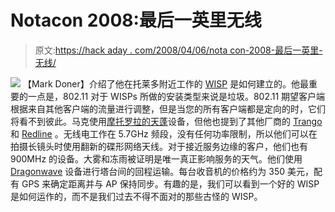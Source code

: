 # Notacon 2008:最后一英里无线

> 原文:[https://hack aday . com/2008/04/06/nota con-2008-最后一英里-无线/](https://hackaday.com/2008/04/06/notacon-2008-last-mile-wireless/)

![](../Images/a6a9fda872f3cdc4dd588bd892c6e4c9.png)
【Mark Doner】介绍了他在托莱多附近工作的 [WISP](http://en.wikipedia.org/wiki/Wireless_internet_service_provider) 是如何建立的。他最重要的一点是，802.11 对于 WISPs 所做的安装类型来说是垃圾。802.11 期望客户端根据来自其他客户端的流量进行调整，但是当您的所有客户端都是定向的时，它们将看不到彼此。马克使用[摩托罗拉的天蓬](http://motorola.com/canopy)设备，但他也提到了其他厂商的 [Trango](http://www.trangobroadband.com/) 和 [Redline](http://www.redlinecommunications.com/) 。无线电工作在 5.7GHz 频段，没有任何功率限制，所以他们可以在拍摄长镜头时使用翻新的碟形网络天线。对于接近服务边缘的客户，他们也有 900MHz 的设备。大雾和冻雨被证明是唯一真正影响服务的天气。他们使用 [Dragonwave](http://www.dragonwaveinc.com/) 设备进行塔台间的回程运输。每台收音机的价格约为 350 美元，配有 GPS 来确定距离并与 AP 保持同步。有趣的是，我们可以看到一个好的 WISP 是如何运作的，而不是我们过去不得不面对的那些古怪的 WISP。